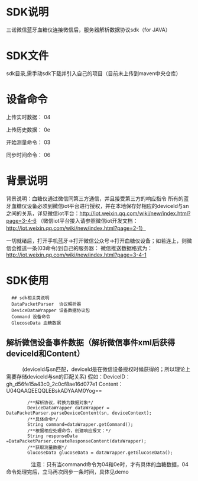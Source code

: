 # SDK说明
三诺微信蓝牙血糖仪连接微信后，服务器解析数据协议sdk（for JAVA）
# SDK文件
sdk目录,需手动sdk下载并引入自己的项目（目前未上传到maven中央仓库）
# 设备命令
上传实时数据： 04

上传历史数据： 0e

开始测量命令： 03

同步时间命令： 06

# 背景说明
背景说明：血糖仪通过微信同第三方通信，并且接受第三方的响应指令
所有的蓝牙血糖仪设备必须到微信iot平台进行授权，并在本地保存好相应的deviceId与sn之间的关系，详见微信iot平台：http://iot.weixin.qq.com/wiki/new/index.html?page=3-4-6
（微信iot平台接入请参照微信iot开发文档：http://iot.weixin.qq.com/wiki/new/index.html?page=2-1）

一切就绪后，打开手机蓝牙->打开微信公众号->打开血糖仪设备；如若连上，则微信会推送一条(03命令)到自己的服务器：
微信推送数据格式为：http://iot.weixin.qq.com/wiki/new/index.html?page=3-4-1

# SDK使用
      ## sdk相关类说明
      DataPacketParser  协议解析器
      DeviceDataWrapper 设备数据协议包
      Command 设备命令
      GlucoseData 血糖数据

## 解析微信设备事件数据（解析微信事件xml后获得deviceId和Content）
            (deviceId与sn匹配，deviceId是在微信设备授权时候获得的；所以理论上需要存储deviceId与sn的匹配关系)
            假如：DeviceID：gh_d56fe15a43c0_2c0cf8ae16d077e1 Content：U04QAAQEEQQLEBskADYAAM0Yog==<br>
           
            /**解析协议，转换为数据对象*/
            DeviceDataWrapper dataWrapper = DataPacketParser.parseDeviceContent(sn, deviceContext);
            /**具体命令*/
            String command=dataWrapper.getCommand();
            /**根据相应处理命令，创建响应报文：*/
            String responseData =DataPacketParser.createResponseContent(dataWrapper);
            /**获取测量数据*/
            GlucoseData glucoseData = dataWrapper.getGlucoseData();
            
      注意：只有当command命令为04和0e时，才有具体的血糖数据，04命令处理完后，立马再次同步一条时间，具体见demo
   
 

